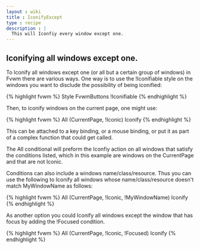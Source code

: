 ```yaml
---
layout : wiki
title : IconifyExcept
type : recipe
description : |
  This will Iconfiy every window except one.
---
```


## Iconifying all windows except one.

To Iconify all windows except one (or all but a certain group of windows)
in Fvwm there are various ways. One way is to use the !Iconifiable style on the
windows you want to disclude the possibility of being iconified:

{% highlight fvwm %}
Style FvwmButtons !Iconifiable
{% endhighlight %}

Then, to iconify windows on the current page, one might use:

{% highlight fvwm %}
All (CurrentPage, !Iconic) Iconify
{% endhighlight %}

This can be attached to a key binding, or a mouse binding, or put it
as part of a complex function that could get called.

The All conditional will preform the Iconfiy action on all windows that satisfy
the conditions listed, which in this example are windows on the CurrentPage
and that are not Iconic.

Conditions can also include a windows name/class/resource. Thus you can use
the following to Iconify all windows whose name/class/resource doesn't match
MyWindowName as follows:

{% highlight fvwm %}
All (CurrentPage, !Iconic, !MyWindowName) Iconify
{% endhighlight %}

As another option you could Iconify all windows except the window that has focus
by adding the !Focused condition.

{% highlight fvwm %}
All (CurrentPage, !Iconic, !Focused) Iconify
{% endhighlight %}

